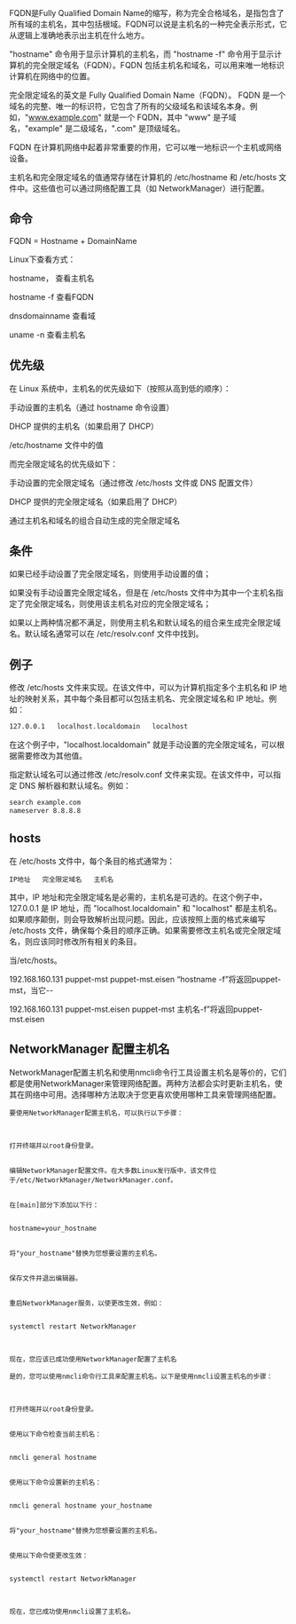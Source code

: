 FQDN是Fully Qualified Domain Name的缩写，称为完全合格域名，是指包含了所有域的主机名，其中包括根域。FQDN可以说是主机名的一种完全表示形式，它从逻辑上准确地表示出主机在什么地方。


"hostname" 命令用于显示计算机的主机名，而 "hostname -f" 命令用于显示计算机的完全限定域名（FQDN）。FQDN 包括主机名和域名，可以用来唯一地标识计算机在网络中的位置。

完全限定域名的英文是 Fully Qualified Domain Name（FQDN）。
FQDN 是一个域名的完整、唯一的标识符，它包含了所有的父级域名和该域名本身。例如，"www.example.com" 就是一个 FQDN，其中 "www" 是子域名，"example" 是二级域名，".com" 是顶级域名。

FQDN 在计算机网络中起着非常重要的作用，它可以唯一地标识一个主机或网络设备。

主机名和完全限定域名的值通常存储在计算机的 /etc/hostname 和 /etc/hosts 文件中。这些值也可以通过网络配置工具（如 NetworkManager）进行配置。


## 命令
FQDN = Hostname + DomainName

Linux下查看方式：

hostname， 查看主机名

hostname -f 查看FQDN

dnsdomainname 查看域

uname -n 查看主机名


## 优先级
在 Linux 系统中，主机名的优先级如下（按照从高到低的顺序）：



手动设置的主机名（通过 hostname 命令设置）

DHCP 提供的主机名（如果启用了 DHCP）

/etc/hostname 文件中的值


而完全限定域名的优先级如下：



手动设置的完全限定域名（通过修改 /etc/hosts 文件或 DNS 配置文件）

DHCP 提供的完全限定域名（如果启用了 DHCP）

通过主机名和域名的组合自动生成的完全限定域名

## 条件
如果已经手动设置了完全限定域名，则使用手动设置的值；

如果没有手动设置完全限定域名，但是在 /etc/hosts 文件中为其中一个主机名指定了完全限定域名，则使用该主机名对应的完全限定域名；

如果以上两种情况都不满足，则使用主机名和默认域名的组合来生成完全限定域名。默认域名通常可以在 /etc/resolv.conf 文件中找到。  





## 例子
修改 /etc/hosts 文件来实现。在该文件中，可以为计算机指定多个主机名和 IP 地址的映射关系，其中每个条目都可以包括主机名、完全限定域名和 IP 地址。例如：

```bash
127.0.0.1   localhost.localdomain   localhost
```
在这个例子中，"localhost.localdomain" 就是手动设置的完全限定域名，可以根据需要修改为其他值。


指定默认域名可以通过修改 /etc/resolv.conf 文件来实现。在该文件中，可以指定 DNS 解析器和默认域名。例如：

```bash
search example.com
nameserver 8.8.8.8
```


## hosts

在 /etc/hosts 文件中，每个条目的格式通常为：
```
IP地址   完全限定域名   主机名
```
其中，IP 地址和完全限定域名是必需的，主机名是可选的。在这个例子中，127.0.0.1 是 IP 地址，而 "localhost.localdomain" 和 "localhost" 都是主机名。如果顺序颠倒，则会导致解析出现问题。因此，应该按照上面的格式来编写 /etc/hosts 文件，确保每个条目的顺序正确。如果需要修改主机名或完全限定域名，则应该同时修改所有相关的条目。



当/etc/hosts。

192.168.160.131 puppet-mst puppet-mst.eisen
“hostname -f”将返回puppet-mst，当它--

192.168.160.131 puppet-mst.eisen puppet-mst
主机名-f”将返回puppet-mst.eisen


## NetworkManager 配置主机名
NetworkManager配置主机名和使用nmcli命令行工具设置主机名是等价的，它们都是使用NetworkManager来管理网络配置。两种方法都会实时更新主机名，使其在网络中可用。选择哪种方法取决于您更喜欢使用哪种工具来管理网络配置。
```
要使用NetworkManager配置主机名，可以执行以下步骤：



打开终端并以root身份登录。


编辑NetworkManager配置文件。在大多数Linux发行版中，该文件位于/etc/NetworkManager/NetworkManager.conf。


在[main]部分下添加以下行：


hostname=your_hostname


将"your_hostname"替换为您想要设置的主机名。


保存文件并退出编辑器。


重启NetworkManager服务，以使更改生效，例如：


systemctl restart NetworkManager



现在，您应该已成功使用NetworkManager配置了主机名
```


```
是的，您可以使用nmcli命令行工具来配置主机名。以下是使用nmcli设置主机名的步骤：



打开终端并以root身份登录。


使用以下命令检查当前主机名：


nmcli general hostname


使用以下命令设置新的主机名：


nmcli general hostname your_hostname


将"your_hostname"替换为您想要设置的主机名。


使用以下命令使更改生效：


systemctl restart NetworkManager



现在，您已成功使用nmcli设置了主机名。
```